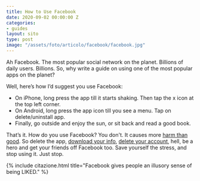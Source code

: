 ```yaml
---
title: How to Use Facebook
date: 2020-09-02 00:00:00 Z
categories:
- guides
layout: sito
type: post
image: "/assets/foto/articolo/facebook/facebook.jpg"
---
```


Ah Facebook. The most popular social network on the planet. Billions of daily users. Billions. So, why write a guide on using one of the most popular apps on the planet?

Well, here’s how I’d suggest you use Facebook:
- On iPhone, long press the app till it starts shaking. Then tap the x icon at the top left corner.
- On Android, long press the app icon till you see a menu. Tap on delete/uninstall app.
- Finally, go outside and enjoy the sun, or sit back and read a good book.

That’s it. How do you use Facebook? You don't. It causes more [harm than good][1]. So delete the app, [download your info][2], [delete your account][2], hell, be a hero and get your friends off Facebook too.  Save yourself the stress, and stop using it. Just stop. 

{% include citazione.html title="Facebook gives people an illusory sense of being LIKED." %}

[1]:	https://www.businessinsider.com/biggest-facebook-scandals-list-mark-zuckerberg-leaked-harvard-messages-2019-7?IR=T#2016-former-news-curators-at-facebook-say-the-platform-was-purposefully-excluding-conservative-news-from-its-trending-news-list-4
[2]: https://www.facebook.com/help/delete_account
